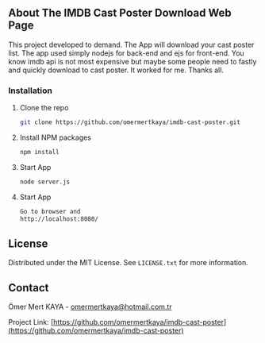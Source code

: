 
## About The IMDB Cast Poster Download Web Page

This project developed to demand. The App will download your cast poster list. The app used simply nodejs for back-end and ejs for front-end. You know imdb api is not most expensive but maybe some people need to fastly and quickly download to cast poster. It worked for me. Thanks all.


### Installation

1. Clone the repo
   ```sh
   git clone https://github.com/omermertkaya/imdb-cast-poster.git
   ```
3. Install NPM packages
   ```sh
   npm install
   ```
4. Start App
   ```sh
   node server.js
   ```
5. Start App
   ```sh
   Go to browser and 
   http://localhost:8080/
   ```



<!-- LICENSE -->
## License

Distributed under the MIT License. See `LICENSE.txt` for more information.


<!-- CONTACT -->
## Contact

Ömer Mert KAYA - omermertkaya@hotmail.com.tr

Project Link: [https://github.com/omermertkaya/imdb-cast-poster](https://github.com/omermertkaya/imdb-cast-poster)


